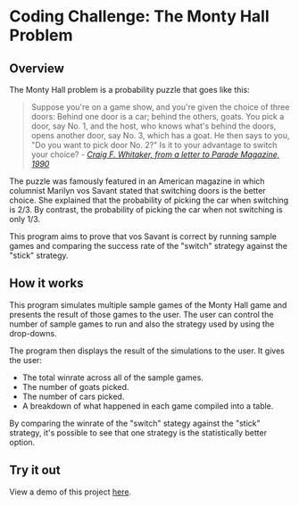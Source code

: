 # Coding Challenge: The Monty Hall Problem
## Overview

The Monty Hall problem is a probability puzzle that goes like this:

>Suppose you're on a game show, and you're given the choice of three doors: Behind one door is a car; behind the others, goats. You pick a door, say No. 1, and the host, who knows what's behind the doors, opens another door, say No. 3, which has a goat. He then says to you, "Do you want to pick door No. 2?" Is it to your advantage to switch your choice? - <cite>[Craig F. Whitaker, from a letter to Parade Magazine, 1990][1]</cite>

[1]: https://en.wikipedia.org/wiki/Monty_Hall_problem

The puzzle was famously featured in an American magazine in which columnist Marilyn vos Savant stated that switching doors is the better choice. She explained that the probability of picking the car when switching is 2/3. By contrast, the probability of picking the car when not switching is only 1/3.

This program aims to prove that vos Savant is correct by running sample games and comparing the success rate of the "switch" strategy against the "stick" strategy.

## How it works

This program simulates multiple sample games of the Monty Hall game and presents the result of those games to the user. The user can control the number of sample games to run and also the strategy used by using the drop-downs.

The program then displays the result of the simulations to the user. It gives the user:
- The total winrate across all of the sample games. 
- The number of goats picked.
- The number of cars picked.
- A breakdown of what happened in each game compiled into a table.

By comparing the winrate of the "switch" stategy against the "stick" strategy, it's possible to see that one strategy is the statistically better option.

## Try it out
View a demo of this project [here](https://ll835.github.io/the-monty-hall-problem/).
